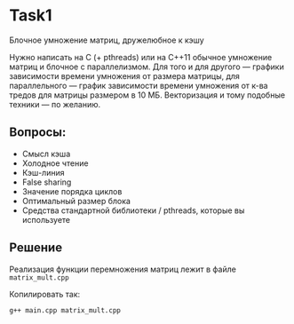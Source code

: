 # Task1

Блочное умножение матриц, дружелюбное к кэшу

Нужно написать на С (+ pthreads) или на C++11 обычное умножение матриц и блочное с параллелизмом. Для того и для другого — графики зависимости времени умножения от размера матрицы, для параллельного — график зависимости времени умножения от к-ва тредов для матрицы размером в 10 МБ. Векторизация и тому подобные техники — по желанию.

## Вопросы:

- Смысл кэша
- Холодное чтение
- Кэш-линия
- False sharing
- Значение порядка циклов
- Оптимальный размер блока
- Средства стандартной библиотеки / pthreads, которые вы используете


## Решение

Реализация функции перемножения матриц лежит в файле `matrix_mult.cpp`

Копилировать так:

```sh
g++ main.cpp matrix_mult.cpp
```